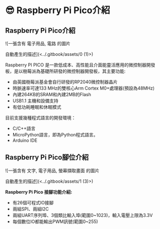 # 😎 Raspberry Pi Pico介紹

## Raspberry Pi Pico介紹 <a href="#_toc124882494" id="_toc124882494"></a>

![一張含有 電子用品, 電路 的圖片

自動產生的描述](<../.gitbook/assets/0 (1)>)

Raspberry PI PICO 是一款低成本、高性能且介面能靈活應用的微控制器開發板，是以樹莓派為基礎所研發的微控制器開發板，其主要功能:

* 由英國樹莓派基金會自行研發的RP2040微控制器晶片
* 時脈速率可達133 MHz的雙核心Arm Cortex M0+處理器(預設為48MHz)
* 內建264KB的SRAM和內建2MB的Flash
* USB1.1 主機和設備支持
* 有低功耗睡眠和休眠模式

目前支援幾種程式語言的開發環境：

* C/C++語言
* MicroPython語言，即為Python程式語言。
* Arduino IDE

## **Raspberry Pi Pico腳位介紹** <a href="#_hlk124870888" id="_hlk124870888"></a>

![一張含有 文字, 電子用品, 螢幕擷取畫面 的圖片

自動產生的描述](<../.gitbook/assets/1 (3)>)

**Raspberry Pi Pico 接腳功能介紹:**

* 有26個可程式IO接腳
* 兩組SPI、兩組I2C
* 兩組UART序列埠、3個類比輸入埠(範圍0\~1023)，輸入電壓上限為3.3V
* 每個數位IO都能輸出PWM訊號(範圍0\~255)
